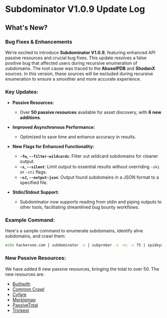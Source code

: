 # Subdominator V1.0.9 Update Log

## What's New?

### Bug Fixes & Enhancements

We’re excited to introduce **Subdominator V1.0.9**, featuring enhanced API passive resources and crucial bug fixes. This update resolves a false positive bug that affected users during recursive enumeration of subdomains. The root cause was traced to the **AbuseIPDB** and **ShodanX** sources. In this version, these sources will be excluded during recursive enumeration to ensure a smoother and more accurate experience.

### Key Updates:

- **Passive Resources:** 
  - Over **50 passive resources** available for asset discovery, with **6 new additions**.
  
- **Improved Asynchronous Performance:** 
  - Optimized to save time and enhance accuracy in results.

- **New Flags for Enhanced Functionality:**
  - **`-fw`, `--filter-wildcards`**: Filter out wildcard subdomains for cleaner output.
  - **`-s`, `--silent`**: Limit output to essential results without overriding `-ski` or `-sti` flags.
  - **`-oJ`, `--output-json`**: Output found subdomains in a JSON format to a specified file.

- **Stdin/Stdout Support:** 
  - Subdominator now supports reading from stdin and piping outputs to other tools, facilitating streamlined bug bounty workflows.

### Example Command:

Here's a sample command to enumerate subdomains, identify alive subdomains, and crawl them:

```bash
echo hackerone.com | subdominator -s | subprober -s -nc -c 75 | spideyx crawler -c 50 -pl 5 -ar -o crawler.txt -dept 10
```

### New Passive Resources:

We have added 6 new passive resources, bringing the total to over 50. The new resources are:

- [Builtwith](https://api.builtwith.com/domain-api)
- [Common Crawl](https://index.commoncrawl.org/)
- [Cyfare](https://cyfare.net)
- [Merklemap](https://www.merklemap.com)
- [PassiveTotal](https://api.riskiq.net/api/pdns_pt/#/)
- [Trickest](https://trickest.io/)
